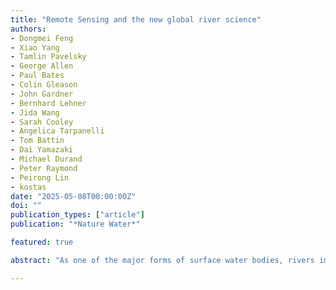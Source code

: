 ```yaml
---
title: "Remote Sensing and the new global river science"
authors:
- Dongmei Feng
- Xiao Yang
- Tamlin Pavelsky
- George Allen
- Paul Bates
- Colin Gleason
- John Gardner
- Bernhard Lehner
- Jida Wang
- Sarah Cooley
- Angelica Tarpanelli
- Tom Battin
- Dai Yamazaki
- Michael Durand
- Peter Raymond
- Peirong Lin
- kostas
date: "2025-05-08T00:00:00Z"
doi: ""
publication_types: ["article"]
publication: "*Nature Water*"

featured: true

abstract: "As one of the major forms of surface water bodies, rivers impact the well-being of humans and environmental health. In modern society and environment, rivers face planetary-scale stressors, making it more important than ever to monitor and understand them at the global scale. As the only synoptic resource for global primary data on rivers, satellite remote sensing provides unprecedented opportunities. Despite recent advances in its application, the role of satellite remote sensing in global river science is still not fully explored. New satellite systems and algorithms will allow substantial improvements in river measurements, enable new answers to long-standing or newly emerging science questions, and eventually advance global sciences. In this review, we will explore how remote sensing has been used to study global rivers, examine opportunities to further advance our understanding of rivers using existing and upcoming sensors, and identify remaining challenges and potential solutions."

---
```

